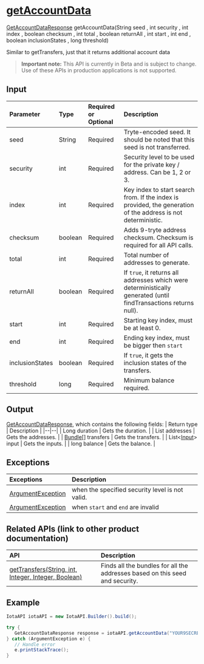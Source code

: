 
# [getAccountData](https://github.com/iotaledger/iota-java/blob/master/jota/src/main/java/org/iota/jota/IotaAPI.java#L912)
 [GetAccountDataResponse](https://github.com/iotaledger/iota-java/blob/master/jota/src/main/java/org/iota/jota/dto/response/GetAccountDataResponse.java) getAccountData(String seed , int security , int index , boolean checksum , int total , boolean returnAll , int start , int end , boolean inclusionStates , long threshold)

Similar to getTransfers, just that it returns additional account data
> **Important note:** This API is currently in Beta and is subject to change. Use of these APIs in production applications is not supported.

## Input
| Parameter       | Type | Required or Optional | Description |
|:---------------|:--------|:--------| :--------|
| seed | String | Required | Tryte-encoded seed. It should be noted that this seed is not transferred. |
| security | int | Required | Security level to be used for the private key / address. Can be 1, 2 or 3. |
| index | int | Required | Key index to start search from. If the index is provided, the generation of the address is not deterministic. |
| checksum | boolean | Required | Adds 9-tryte address checksum. Checksum is required for all API calls. |
| total | int | Required | Total number of addresses to generate. |
| returnAll | boolean | Required | If `true`, it returns all addresses which were deterministically generated (until findTransactions returns null). |
| start | int | Required | Starting key index, must be at least 0. |
| end | int | Required | Ending key index, must be bigger then `start` |
| inclusionStates | boolean | Required | If `true`, it gets the inclusion states of the transfers. |
| threshold | long | Required | Minimum balance required. |
    
## Output
[GetAccountDataResponse](https://github.com/iotaledger/iota-java/blob/master/jota/src/main/java/org/iota/jota/dto/response/GetAccountDataResponse.java), which contains the following fields:
| Return type | Description |
|--|--|
| Long duration | Gets the duration. |
| List<String> addresses | Gets the addresses. |
| [Bundle[]](https://github.com/iotaledger/iota-java/blob/master/jota/src/main/java/org/iota/jota/model/Bundle.java) transfers | Gets the transfers. |
| List<[Input](https://github.com/iotaledger/iota-java/blob/master/jota/src/main/java/org/iota/jota/model/Input.java)> input | Gets the inputs. |
| long balance | Gets the balance. |

## Exceptions
| Exceptions     | Description |
|:---------------|:--------|
| [ArgumentException](https://github.com/iotaledger/iota-java/blob/master/jota/src/main/java/org/iota/jota/error/ArgumentException.java) | when the specified security level is not valid. |
| [ArgumentException](https://github.com/iotaledger/iota-java/blob/master/jota/src/main/java/org/iota/jota/error/ArgumentException.java) | when `start` and `end` are invalid |

## Related APIs (link to other product documentation)
| API     | Description |
|:---------------|:--------|
| [getTransfers(String, int, Integer, Integer, Boolean)](https://github.com/iotaledger/iota-java/blob/master/jota/src/main/java/org/iota/jota/IotaAPI.java#L183) | Finds all the bundles for all the addresses based on this seed and security. |

 ## Example
 
 ```Java
 IotaAPI iotaAPI = new IotaAPI.Builder().build();

try { 
    GetAccountDataResponse response = iotaAPI.getAccountData("YOUR9SECRET9SEED9999999...", 3, 816, true, 3, false, 728, 758, true, 100);
} catch (ArgumentException e) { 
    // Handle error
    e.printStackTrace(); 
}
 ```
